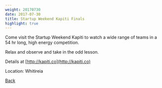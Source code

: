 ```yaml
---
weight: 20170730
date: 2017-07-30
title: Startup Weekend Kapiti Finals
highlight: true
---
```


Come visit the Startup Weekend Kapiti to watch a wide range of teams in a 54 hr long, high energy competition.

Relax and observe and take in the odd lesson.

Details at [http://kapiti.co](http://kapiti.co)

Location: Whitireia

[Back](/schedule)